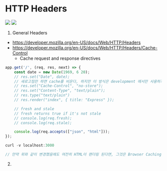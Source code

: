 # HTTP Headers

<img src="https://cdn-images-1.medium.com/max/800/1*XcRggeECRj8xpyhWEGJ-FA.jpeg" />
<img src="https://cdn-images-1.medium.com/max/800/1*1PWRdszhAtWH3c-5_c2Vmw.jpeg" />

1. General Headers
- https://developer.mozilla.org/en-US/docs/Web/HTTP/Headers
- https://developer.mozilla.org/en-US/docs/Web/HTTP/Headers/Cache-Control
  - Cache request and response directives
```javascript
app.get('/', (req, res, next) => {
    const date = new Date(1969, 6 20);
    // res.set("Date", date);
    // 새로고침만 하면 cache를 비운다, 하지만 이 방식은 development 에서만 사용하기
    // res.set("Cache-Control", "no-store");
    // res.set("Content-Type", "text/plain");
    // res.type("text/plain")
    // res.render("index", { title: "Express" });

    // fresh and stale
    // fresh returns true if it's not stale
    // console.log(req.fresh);
    // console.log(req.stale);

    console.log(req.accepts(["json", "html"]));
});

curl -v localhost:3000

// 만약 위와 같이 변경했음에도 여전히 HTML이 랜더링 된다면, 그것은 Browser Caching 때문이다.
```

2. 

